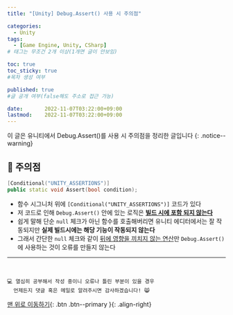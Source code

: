 ```yaml
---
title: "[Unity] Debug.Assert() 사용 시 주의점" 

categories:
  - Unity
tags:
  - [Game Engine, Unity, CSharp]
# 태그는 무조건 2개 이상(1개면 글이 안보임)

toc: true
toc_sticky: true
#목차 생성 여부

published: true
#글 공개 여부(false해도 주소로 접근 가능)

date:       2022-11-07T03:22:00+09:00
lastmod:    2022-11-07T03:22:00+09:00
---
```


이 글은 유니티에서 Debug.Assert()를 사용 시 주의점을 정리한 글입니다
{: .notice--warning}

## 🧵 주의점

```cpp
[Conditional("UNITY_ASSERTIONS")]
public static void Assert(bool condition);
```

- 함수 시그니처 위에 `[Conditional("UNITY_ASSERTIONS")]` 코드가 있다
- 저 코드로 인해 `Debug.Assert()` 안에 있는 로직은 **<u>빌드 시에 포함 되지 않는다</u>**
- 쉽게 말해 단순 `null` 체크가 아닌 함수를 호출해버리면 유니티 에디터에서는 잘 작동되지만 **실제 빌드시에는 해당 기능이 작동되지 않는다**
- 그래서 간단한 `null` 체크와 같이 <u>뒤에 영향을 끼치지 않는 연산</u>만 `Debug.Assert()`에 사용하는 것이 오류를 만들지 않는다

***
<br>

    💻 열심히 공부해서 작성 중이니 오류나 틀린 부분이 있을 경우 
      언제든지 댓글 혹은 메일로 알려주시면 감사하겠습니다! 😸

[맨 위로 이동하기](#){: .btn .btn--primary }{: .align-right}